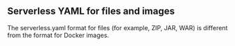 ## Serverless YAML for files and images

The serverless.yaml format for files (for example, ZIP, JAR, WAR) is different from the format for Docker images.
